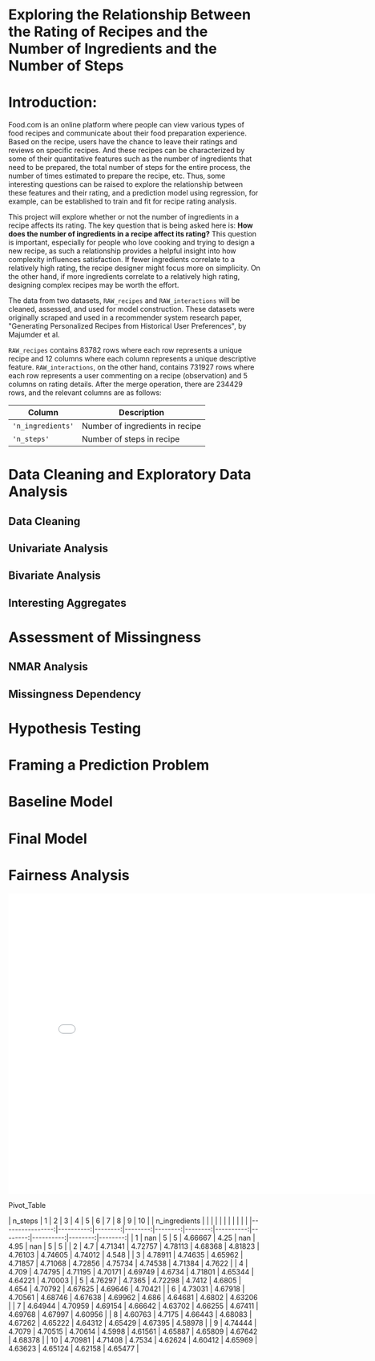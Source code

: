 # Exploring the Relationship Between the Rating of Recipes and the Number of Ingredients and the Number of Steps

# Introduction: <br>
Food.com is an online platform where people can view various types of food recipes and communicate about their food preparation experience. Based on the recipe, users have the chance to leave their ratings and reviews on specific recipes. And these recipes can be characterized by some of their quantitative features such as the number of ingredients that need to be prepared, the total number of steps for the entire process, the number of times estimated to prepare the recipe, etc. Thus, some interesting questions can be raised to explore the relationship between these features and their rating, and a prediction model using regression, for example, can be established to train and fit for recipe rating analysis.

This project will explore whether or not the number of ingredients in a recipe affects its rating. The key question that is being asked here is: **How does the number of ingredients in a recipe affect its rating?** This question is important, especially for people who love cooking and trying to design a new recipe, as such a relationship provides a helpful insight into how complexity influences satisfaction. If fewer ingredients correlate to a relatively high rating, the recipe designer might focus more on simplicity. On the other hand, if more ingredients correlate to a relatively high rating, designing complex recipes may be worth the effort.

The data from two datasets, `RAW_recipes` and `RAW_interactions` will be cleaned, assessed, and used for model construction. These datasets were originally scraped and used in a recommender system research paper, "Generating Personalized Recipes from Historical User Preferences", by Majumder et al.

`RAW_recipes` contains 83782 rows where each row represents a unique recipe and 12 columns where each column represents a unique descriptive feature. `RAW_interactions`, on the other hand, contains 731927 rows where each row represents a user commenting on a recipe (observation) and 5 columns on rating details. After the merge operation, there are 234429 rows, and the relevant columns are as follows:

| Column | Description |
| ----------- | ----------- |
| `'n_ingredients'` | Number of ingredients in recipe |
| `'n_steps'` | Number of steps in recipe |

# Data Cleaning and Exploratory Data Analysis <br>
## Data Cleaning <br>

## Univariate Analysis <br>

## Bivariate Analysis <br>

## Interesting Aggregates <br>


# Assessment of Missingness <br>
## NMAR Analysis

## Missingness Dependency

# Hypothesis Testing <br>

# Framing a Prediction Problem <br>

# Baseline Model <br>

# Final Model <br>

# Fairness Analysis <br>





<iframe
  src="assets/ingredients_distribution.html"
  width="800"
  height="600"
  frameborder="0"
></iframe>

Pivot_Table <br>

|   n_steps       |         1 |       2 |       3 |       4 |       5 |         6 |       7 |         8 |       9 |      10 |
|   n_ingredients |           |         |         |         |         |           |         |           |         |         |
|----------------:|----------:|--------:|--------:|--------:|--------:|----------:|--------:|----------:|--------:|--------:|
|               1 | nan       | 5       | 5       | 4.66667 | 4.25    | nan       | 4.95    | nan       | 5       | 5       |
|               2 |   4.7     | 4.71341 | 4.72757 | 4.78113 | 4.68368 |   4.81823 | 4.76103 |   4.74605 | 4.74012 | 4.548   |
|               3 |   4.78911 | 4.74635 | 4.65962 | 4.71857 | 4.71068 |   4.72856 | 4.75734 |   4.74538 | 4.71384 | 4.7622  |
|               4 |   4.709   | 4.74795 | 4.71195 | 4.70171 | 4.69749 |   4.6734  | 4.71801 |   4.65344 | 4.64221 | 4.70003 |
|               5 |   4.76297 | 4.7365  | 4.72298 | 4.7412  | 4.6805  |   4.654   | 4.70792 |   4.67625 | 4.69646 | 4.70421 |
|               6 |   4.73031 | 4.67918 | 4.70561 | 4.68746 | 4.67638 |   4.69962 | 4.686   |   4.64681 | 4.6802  | 4.63206 |
|               7 |   4.64944 | 4.70959 | 4.69154 | 4.66642 | 4.63702 |   4.66255 | 4.67411 |   4.69768 | 4.67997 | 4.60956 |
|               8 |   4.60763 | 4.7175  | 4.66443 | 4.68083 | 4.67262 |   4.65222 | 4.64312 |   4.65429 | 4.67395 | 4.58978 |
|               9 |   4.74444 | 4.7079  | 4.70515 | 4.70614 | 4.5998  |   4.61561 | 4.65887 |   4.65809 | 4.67642 | 4.68378 |
|              10 |   4.70981 | 4.71408 | 4.7534  | 4.62624 | 4.60412 |   4.65969 | 4.63623 |   4.65124 | 4.62158 | 4.65477 |
